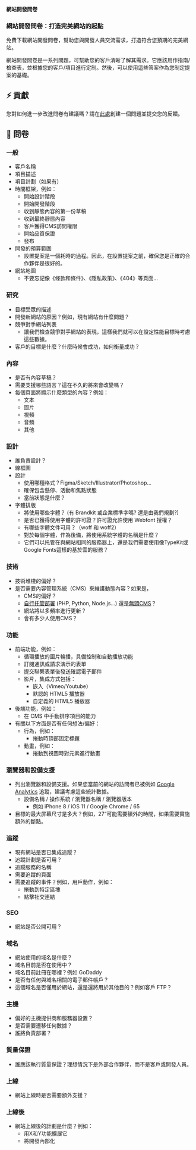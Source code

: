 #### 網站開發問卷

### 網站開發問卷：打造完美網站的起點

免費下載網站開發問卷，幫助您與開發人員交流需求，打造符合您預期的完美網站。

網站開發問卷是一系列問題，可幫助您的客戶清晰了解其需求。它應該用作指南/檢查表，並根據您的客戶/項目進行定制。然後，可以使用這些答案作為您制定提案的基礎。

⚡️ 貢獻
-----

您對如何進一步改進問卷有建議嗎？請在[此處](https://tenten.co/zh/contact)創建一個問題並提交您的反饋。

🔖 問卷
-----

### 一般

*   客戶名稱
*   項目描述
*   項目計劃（如果有）
*   時間框架，例如：
    *   開始設計階段
    *   開始開發階段
    *   收到靜態內容的第一份草稿
    *   收到最終靜態內容
    *   客戶獲得CMS訪問權限
    *   開始品質保證
    *   發布
*   開發的預算範圍
    *   設置提案是一個耗時的過程。因此，在設置提案之前，確保您是正確的合作夥伴是很好的。
*   網站地圖
    *   不要忘記像《條款和條件》、《隱私政策》、《404》等頁面...

### 研究

*   目標受眾的描述
*   開發新網站的原因？例如，現有網站有什麼問題？
*   競爭對手網站列表
    *   讓我們檢查競爭對手網站的表現，這樣我們就可以在設定性能目標時考慮這些數據。
*   客戶的目標是什麼？什麼時候會成功，如何衡量成功？

### 內容

*   是否有內容草稿？
*   需要支援哪些語言？這在不久的將來會改變嗎？
*   每個頁面將顯示什麼類型的內容？例如：
    *   文本
    *   圖片
    *   視頻
    *   音頻
    *   其他

### 設計

*   誰負責設計？
*   線框圖
*   設計
    *   使用哪種格式？Figma/Sketch/Illustrator/Photoshop...
    *   確保包含懸停、活動和焦點狀態
    *   當前狀態是什麼？
*   字體排版
    *   將使用哪些字體？ (有 Brandkit 或企業標準字嗎? 還是由我們規劃?)
    *   是否已獲得使用字體的許可證？許可證允許使用 Webfont 授權？
    *   有哪些字體文件可用？（woff 和 woff2）
    *   對於每個字體，作為後備，將使用系統字體的名稱是什麼？
    *   它們可以托管在與網站相同的服務器上，還是我們需要使用像TypeKit或Google Fonts這樣的基於雲的服務？

### 技術

*   技術堆棧的偏好？
*   是否需要內容管理系統（CMS）來維護動態內容？如果是，
    *   CMS的偏好？
    *   [自行托管部署](https://tenten.co/zh/services/hosting) (PHP, Python, Node.js...) 還是[無頭CMS](https://tenten.co/learning/headless-cms-insight/)？
    *   網站將以多頻率進行更新？
    *   會有多少人使用CMS？


### 功能

*   前端功能，例如：
    *   循環播放的圖片輪播，具備控制和自動播放功能
    *   訂閱通訊或請求演示的表單
    *   提交聯繫表單後發送確認電子郵件
    *   影片，集成方式包括：
        *   嵌入（Vimeo/Youtube）
        *   默認的 HTML5 播放器
        *   自定義的 HTML5 播放器
*   後端功能，例如：
    *   在 CMS 中手動排序項目的能力
*   有關以下方面是否有任何想法/偏好：
    *   行為，例如：
        *   捲動時頂部固定標題
    *   動畫，例如：
        *   捲動到視圖時對元素進行動畫

### 瀏覽器和設備支援

*   列出瀏覽器和設備支援。如果您當前的網站的訪問者已被例如 [Google Analytics](https://tenten.co/insight/ux/google-analytics-to-enhance-ux/) 追蹤，建議考慮這些統計數據。
    *   設備名稱 / 操作系統 / 瀏覽器名稱 / 瀏覽器版本
        *   例如 iPhone 8 / iOS 11 / Google Chrome / 65
*   目標的最大屏幕尺寸是多大？例如，27”可能需要額外的時間，如果需要實施額外的斷點。

### 追蹤

*   現有網站是否已集成追蹤？
*   追蹤計劃是否可用？
*   追蹤服務的名稱
*   需要追蹤的頁面
*   需要追蹤的事件？例如，用戶動作，例如：
    *   捲動到特定區塊
    *   點擊社交連結

### SEO

*   網站是否公開可用？

### 域名

*   網站使用的域名是什麼？
*   域名目前是否在使用中？
*   域名目前註冊在哪裡？例如 GoDaddy
*   是否有任何與域名相關的電子郵件帳戶？
*   這個域名是否僅用於網站，還是還將用於其他目的？例如客戶 FTP？

### 主機

*   偏好的主機提供商和服務器設置？
*   是否需要遷移任何數據？
*   誰將負責部署？

### 質量保證

*   誰應該執行質量保證？理想情況下是外部合作夥伴，而不是客戶或開發人員。

### 上線

*   網站上線時是否需要額外支援？

### 上線後

*   網站上線後的計劃是什麼？例如：
    *   用X和Y功能擴展它
    *   將開發內部化

